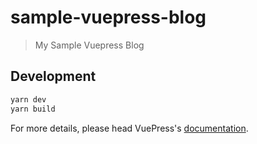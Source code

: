 # sample-vuepress-blog

> My Sample Vuepress Blog

## Development

```bash
yarn dev
yarn build
```

For more details, please head VuePress's [documentation](https://v1.vuepress.vuejs.org/).

